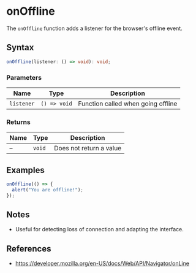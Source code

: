 # onOffline

The `onOffline` function adds a listener for the browser's offline event.

## Syntax

```typescript
onOffline(listener: () => void): void;
```

### Parameters

| Name     | Type     | Description                              |
| -------- | -------- | ---------------------------------------- |
| `listener` | `() => void` | Function called when going offline       |

### Returns

| Name | Type | Description |
| ---- | ---- | ----------- |
|  –   | `void` | Does not return a value |

## Examples

```typescript
onOffline(() => {
  alert("You are offline!");
});
```

## Notes

* Useful for detecting loss of connection and adapting the interface.

## References

* https://developer.mozilla.org/en-US/docs/Web/API/Navigator/onLine